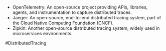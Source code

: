 - OpenTelemetry: An open-source project providing APIs, libraries, agents, and instrumentation to capture distributed traces.
- Jaeger: An open-source, end-to-end distributed tracing system, part of the Cloud Native Computing Foundation (CNCF).
- Zipkin: Another open-source distributed tracing system, widely used in microservices environments.

#DistributedTracing 